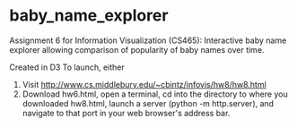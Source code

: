 # baby_name_explorer
Assignment 6 for Information Visualization (CS465): Interactive baby name explorer allowing comparison of popularity of baby names over time.

Created in D3
To launch, either
  1) Visit http://www.cs.middlebury.edu/~cbintz/infovis/hw8/hw8.html
  2) Download hw6.html, open a terminal, cd into the directory to where you downloaded hw8.html, launch a server (python -m http.server),     and navigate to that port in your web browser's address bar.
